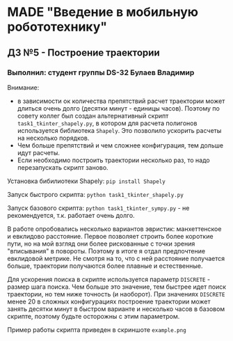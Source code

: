 # MADE "Введение в мобильную робототехнику"  
## ДЗ №5 - Построение траектории  

### Выполнил: студент группы DS-32 Булаев Владимир  

Внимание:  
- в зависимости ок количества препятствий расчет траектории может длиться очень долго (десятки минут - единицы часов). 
Поэтому по совету коллег был создан альтернативный скрипт `task1_tkinter_shapely.py`, в котором для расчета полигонов используется библиотека `Shapely`. 
Это позволило ускорить расчеты на несколько порядков.  
- Чем больше препятствий и чем сложнее конфигурация, тем дольше идут расчеты.  
- Если необходимо построить траектории несколько раз, то надо перезапускать скрипт заново.  

Установка бибилиотеки Shapely:
`pip install Shapely`  

Запуск быстрого скрипта: `python task1_tkinter_shapely.py`  

Запуск базового скрипта: `python task1_tkinter_sympy.py` - не рекомендуется, т.к. работает очень долго.  

В работе опробовались несколько вариантов эвристик: манхеттенское и евклидово расстояние. Первое позволяет строить более короткие пути, 
но на мой взгляд они более рискованные с точки зрения "вписывания" в повороты. Поэтому в итоге я отдал предпочтение евклидовой метрике.
Не смотря на то, что с ней расстояние получается больше, траектории получаются более плавные и естественные.  

Для ускорения поиска в скрипте используется параметр `DISCRETE` - размер шага поиска.  Чем больше это значение, тем быстрее идет поиск траектории,
но тем ниже точность (и наоборот). При значениях `DISCRETE` менее 20 в сложных конфигурациях построение траектории может занять десятки минут в быстром 
варианте и несколько часов в базовом скрипте, поэтому будьте осторожны с этим параметром.  

Пример работы скрипта приведен в скриншоте `example.png`
